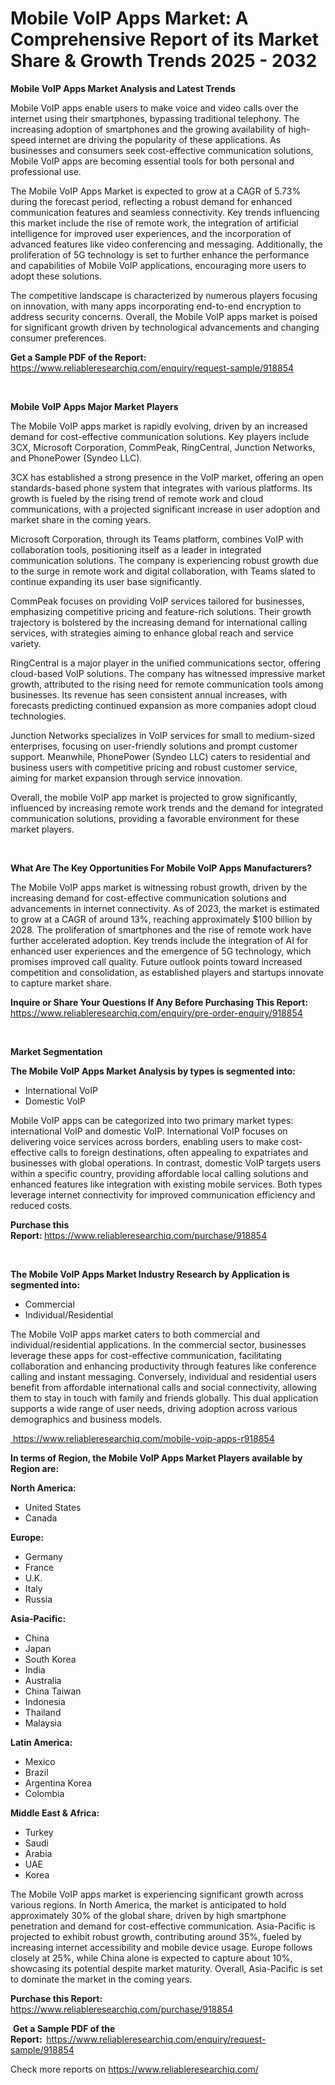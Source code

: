 <p><h1>Mobile VoIP Apps Market: A Comprehensive Report of its Market Share & Growth Trends 2025 - 2032</h1></p><p><strong>Mobile VoIP Apps Market Analysis and Latest Trends</strong></p>
<p><p>Mobile VoIP apps enable users to make voice and video calls over the internet using their smartphones, bypassing traditional telephony. The increasing adoption of smartphones and the growing availability of high-speed internet are driving the popularity of these applications. As businesses and consumers seek cost-effective communication solutions, Mobile VoIP apps are becoming essential tools for both personal and professional use.</p><p>The Mobile VoIP Apps Market is expected to grow at a CAGR of 5.73% during the forecast period, reflecting a robust demand for enhanced communication features and seamless connectivity. Key trends influencing this market include the rise of remote work, the integration of artificial intelligence for improved user experiences, and the incorporation of advanced features like video conferencing and messaging. Additionally, the proliferation of 5G technology is set to further enhance the performance and capabilities of Mobile VoIP applications, encouraging more users to adopt these solutions.</p><p>The competitive landscape is characterized by numerous players focusing on innovation, with many apps incorporating end-to-end encryption to address security concerns. Overall, the Mobile VoIP apps market is poised for significant growth driven by technological advancements and changing consumer preferences.</p></p>
<p><strong>Get a Sample PDF of the Report:&nbsp;</strong> <a href="https://www.reliableresearchiq.com/enquiry/request-sample/918854?utm_campaign=2268&utm_medium=2&utm_source=Github&utm_content=ia&utm_term=05032025&utm_id=mobile-voip-apps">https://www.reliableresearchiq.com/enquiry/request-sample/918854</a></p>
<p>&nbsp;</p>
<p><strong>Mobile VoIP Apps Major Market Players</strong></p>
<p><p>The Mobile VoIP apps market is rapidly evolving, driven by an increased demand for cost-effective communication solutions. Key players include 3CX, Microsoft Corporation, CommPeak, RingCentral, Junction Networks, and PhonePower (Syndeo LLC).</p><p>3CX has established a strong presence in the VoIP market, offering an open standards-based phone system that integrates with various platforms. Its growth is fueled by the rising trend of remote work and cloud communications, with a projected significant increase in user adoption and market share in the coming years.</p><p>Microsoft Corporation, through its Teams platform, combines VoIP with collaboration tools, positioning itself as a leader in integrated communication solutions. The company is experiencing robust growth due to the surge in remote work and digital collaboration, with Teams slated to continue expanding its user base significantly.</p><p>CommPeak focuses on providing VoIP services tailored for businesses, emphasizing competitive pricing and feature-rich solutions. Their growth trajectory is bolstered by the increasing demand for international calling services, with strategies aiming to enhance global reach and service variety.</p><p>RingCentral is a major player in the unified communications sector, offering cloud-based VoIP solutions. The company has witnessed impressive market growth, attributed to the rising need for remote communication tools among businesses. Its revenue has seen consistent annual increases, with forecasts predicting continued expansion as more companies adopt cloud technologies.</p><p>Junction Networks specializes in VoIP services for small to medium-sized enterprises, focusing on user-friendly solutions and prompt customer support. Meanwhile, PhonePower (Syndeo LLC) caters to residential and business users with competitive pricing and robust customer service, aiming for market expansion through service innovation.</p><p>Overall, the mobile VoIP app market is projected to grow significantly, influenced by increasing remote work trends and the demand for integrated communication solutions, providing a favorable environment for these market players.</p></p>
<p>&nbsp;</p>
<p><strong>What Are The Key Opportunities For Mobile VoIP Apps Manufacturers?</strong></p>
<p><p>The Mobile VoIP apps market is witnessing robust growth, driven by the increasing demand for cost-effective communication solutions and advancements in internet connectivity. As of 2023, the market is estimated to grow at a CAGR of around 13%, reaching approximately $100 billion by 2028. The proliferation of smartphones and the rise of remote work have further accelerated adoption. Key trends include the integration of AI for enhanced user experiences and the emergence of 5G technology, which promises improved call quality. Future outlook points toward increased competition and consolidation, as established players and startups innovate to capture market share.</p></p>
<p><strong>Inquire or Share Your Questions If Any Before Purchasing This Report:</strong> <a href="https://www.reliableresearchiq.com/enquiry/pre-order-enquiry/918854?utm_campaign=2268&utm_medium=2&utm_source=Github&utm_content=ia&utm_term=05032025&utm_id=mobile-voip-apps">https://www.reliableresearchiq.com/enquiry/pre-order-enquiry/918854</a></p>
<p>&nbsp;</p>
<p><strong>Market Segmentation</strong></p>
<p><strong>The Mobile VoIP Apps Market Analysis by types is segmented into:</strong></p>
<p><ul><li>International VoIP</li><li>Domestic VoIP</li></ul></p>
<p><p>Mobile VoIP apps can be categorized into two primary market types: international VoIP and domestic VoIP. International VoIP focuses on delivering voice services across borders, enabling users to make cost-effective calls to foreign destinations, often appealing to expatriates and businesses with global operations. In contrast, domestic VoIP targets users within a specific country, providing affordable local calling solutions and enhanced features like integration with existing mobile services. Both types leverage internet connectivity for improved communication efficiency and reduced costs.</p></p>
<p><strong>Purchase this Report:&nbsp;</strong><a href="https://www.reliableresearchiq.com/purchase/918854?utm_campaign=2268&utm_medium=2&utm_source=Github&utm_content=ia&utm_term=05032025&utm_id=mobile-voip-apps">https://www.reliableresearchiq.com/purchase/918854</a></p>
<p>&nbsp;</p>
<p><strong>The Mobile VoIP Apps Market Industry Research by Application is segmented into:</strong></p>
<p><ul><li>Commercial</li><li>Individual/Residential</li></ul></p>
<p><p>The Mobile VoIP apps market caters to both commercial and individual/residential applications. In the commercial sector, businesses leverage these apps for cost-effective communication, facilitating collaboration and enhancing productivity through features like conference calling and instant messaging. Conversely, individual and residential users benefit from affordable international calls and social connectivity, allowing them to stay in touch with family and friends globally. This dual application supports a wide range of user needs, driving adoption across various demographics and business models.</p></p>
<p><a href="https://www.reliableresearchiq.com/mobile-voip-apps-r918854?utm_campaign=2268&utm_medium=2&utm_source=Github&utm_content=ia&utm_term=05032025&utm_id=mobile-voip-apps">&nbsp;https://www.reliableresearchiq.com/mobile-voip-apps-r918854</a></p>
<p><strong>In terms of Region, the Mobile VoIP Apps Market Players available by Region are:</strong></p>
<p>
    <p> <strong> North America: </strong>
        <ul>
            <li>United States</li>
            <li>Canada</li>
        </ul>
        </p> 
    <p> <strong> Europe: </strong>
        <ul>
            <li>Germany</li>
            <li>France</li>
            <li>U.K.</li>
            <li>Italy</li>
            <li>Russia</li>
        </ul>
        </p> 
    <p> <strong> Asia-Pacific: </strong>
        <ul>
            <li>China</li>
            <li>Japan</li>
            <li>South Korea</li>
            <li>India</li>
            <li>Australia</li>
            <li>China Taiwan</li>
            <li>Indonesia</li>
            <li>Thailand</li>
            <li>Malaysia</li>
        </ul>
        </p> 
    <p> <strong> Latin America: </strong>
        <ul>
            <li>Mexico</li>
            <li>Brazil</li>
            <li>Argentina Korea</li>
            <li>Colombia</li>
        </ul>
        </p> 
    <p> <strong> Middle East & Africa: </strong>
        <ul>
            <li>Turkey</li>
            <li>Saudi</li>
            <li>Arabia</li>
            <li>UAE</li>
            <li>Korea</li>
        </ul>
    </p>
    </p>
<p><p>The Mobile VoIP apps market is experiencing significant growth across various regions. In North America, the market is anticipated to hold approximately 30% of the global share, driven by high smartphone penetration and demand for cost-effective communication. Asia-Pacific is projected to exhibit robust growth, contributing around 35%, fueled by increasing internet accessibility and mobile device usage. Europe follows closely at 25%, while China alone is expected to capture about 10%, showcasing its potential despite market maturity. Overall, Asia-Pacific is set to dominate the market in the coming years.</p></p>
<p><strong>Purchase this Report: </strong><a href="https://www.reliableresearchiq.com/purchase/918854?utm_campaign=2268&utm_medium=2&utm_source=Github&utm_content=ia&utm_term=05032025&utm_id=mobile-voip-apps">https://www.reliableresearchiq.com/purchase/918854</a></p>
<p>&nbsp;<strong>Get a Sample PDF of the Report:&nbsp;&nbsp;</strong><a href="https://www.reliableresearchiq.com/enquiry/request-sample/918854?utm_campaign=2268&utm_medium=2&utm_source=Github&utm_content=ia&utm_term=05032025&utm_id=mobile-voip-apps">https://www.reliableresearchiq.com/enquiry/request-sample/918854</a></p>
<p><strong></strong></p>
<p>Check more reports on <a href="https://www.reliableresearchiq.com/?utm_campaign=2268&utm_medium=2&utm_source=Github&utm_content=ia&utm_term=05032025&utm_id=mobile-voip-apps">https://www.reliableresearchiq.com/</a></p>